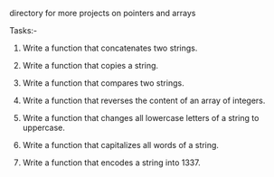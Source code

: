 directory for more projects on pointers and arrays                                                                                    

Tasks:-                                                                                                                               

1. Write a function that concatenates two strings.                                                                                    

2. Write a function that copies a string.                                                                                             

3. Write a function that compares two strings.                                                                                        

4. Write a function that reverses the content of an array of integers.                                                                

5. Write a function that changes all lowercase letters of a string to uppercase.                                                      

6. Write a function that capitalizes all words of a string.                                                                           

7. Write a function that encodes a string into 1337.
